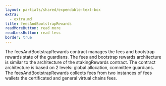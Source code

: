```yaml
---
layout: partials/shared/expendable-text-box
extra:
  - extra.md
title: feesAndBootstrapRewards
readMoreButton: read more
readLessButton: read less
border: true
---
```


The feesAndBootstrapRewards contract manages the fees and bootstrap rewards state of the guardians. The fees and bootstrap rewards architecture is similar to the architecture of the stakingRewards contract. The contract architecture is based on 2 levels: global allocation, committee guardians. The feesAndBootstrapRewards collects fees from two instances of fees wallets the certificated and general virtual chains fees.
